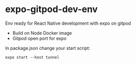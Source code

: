 # expo-gitpod-dev-env
Env ready for React Native development with expo on gitpod


- Build on Node Docker image
- Gitpod open port for expo

In package.json change your start script:

  `expo start --host tunnel`
